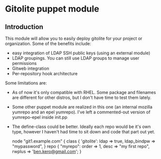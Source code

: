 Gitolite puppet module
======================

Introduction
------------
This module will allow you to easily deploy gitolite for your project or
organization.  Some of the benefits include:

* easy integration of LDAP SSH public keys (using an external module)
* LDAP groupings.  You can still use LDAP groups to manage user permissions
* Gitweb integration
* Per-repository hook architecture

Some limitations are:

* As of now it's only compatible with RHEL.  Some package and filenames are
  different for other distros, but I don't have time to test them lately.
* Some other puppet module are realized in this one (an internal mozilla
  yumrepo and an epel yumrepo).  I've left a commented-out version of
  yumrepo-epel inside init.pp
* The define-class could be better.  Ideally each repo would be it's own type,
  however I haven't had time to sit down and code that part out yet.

    node "git1.example.com" {
        class { 'gitolite':
            ldap => true,
            ldap_bindpw => "mypassword",
    }
    repo { "myrepo":
        order  => 1,
        desc   => "my first repo",
        rwplus => 'ben.kero@gmail.com';
    }
